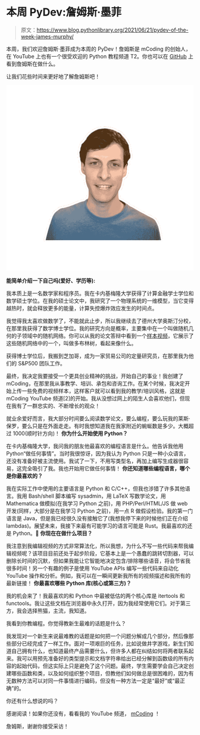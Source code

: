 # 本周 PyDev:詹姆斯·墨菲

> 原文：<https://www.blog.pythonlibrary.org/2021/06/21/pydev-of-the-week-james-murphy/>

本周，我们欢迎詹姆斯·墨菲成为本周的 PyDev！詹姆斯是 mCoding 的创始人，在 YouTube 上也有一个很受欢迎的 Python 教程频道 T2。你也可以在 [GitHub](https://github.com/mCodingLLC) 上看到詹姆斯在做什么。

让我们花些时间来更好地了解詹姆斯吧！

![](img/c5d9b9ef3e162dcf9d9f999b20fc9cfa.png)

**能简单介绍一下自己吗(爱好、学历等):**

我本质上是一名数学家和程序员。我在卡内基梅隆大学获得了计算金融学士学位和数学硕士学位。在我的硕士论文中，我研究了一个物理系统的一维模型，当它变得越热时，就会释放更多的能量，计算失控爆炸效应发生的时间点。

我觉得我太喜欢做数学了，不能就此止步，所以我继续去了德州大学奥斯汀分校，在那里我获得了数学博士学位。我的研究方向是概率，主要集中在一个叫做随机几何的子领域中的随机网络。你可以从我的论文答辩中看到一个[样本视频](https://www.youtube.com/watch?v=2gqoySrawps)，它展示了这些随机网络中的一个，叫做多布林树，看起来像什么。

获得博士学位后，我搬到芝加哥，成为一家贸易公司的定量研究员，在那里我为他们的 S&P500 团队工作。

最终，我决定我要接受一个更具创业精神的挑战，开始自己的事业！我创建了 mCoding，在那里我从事教学、培训、承包和咨询工作。在某个时候，我决定开始上传一些免费的视频样本，这样客户就可以看到我的教学/培训风格，这就是 mCoding YouTube 频道[2]的开始。我从没想过网上的陌生人会喜欢他们，但现在我有了一群忠实的、不断增长的观众！

就业余爱好而言，我大部分时间要么阅读数学论文，要么编程，要么玩我的莱斯·保罗，要么只是在外面走走。有时我想知道我在我家附近的蜿蜒数是多少。大概超过 1000(顺时针方向)！ **你为什么开始使用 Python？**

在卡内基梅隆大学，我问我的朋友他最喜欢的编程语言是什么。他告诉我他用 Python“做任何事情”。当时我很惊讶，因为我认为 Python 只是一种小众语言，还没有准备好被主流使用。我试了一下，不用写类型名，再加上编写生成器很容易，这完全吸引了我。我也开始用它做任何事情！ **你还知道哪些编程语言，哪个是你最喜欢的？**

我在实际工作中使用的主要语言是 Python 和 C/C++，但我也涉猎了许多其他语言。我用 Bash/shell 脚本编写 sysadmin，用 LaTeX 写数学论文，用 Mathematica 做模拟(在我学习 Python 之前)，用 PHP/Perl/HTML/JS 做 web 开发(同样，大部分是在我学习 Python 之前)，用一点 R 做假设检验。我的第一门语言是 Java，但是我已经很久没有接触它了(我想我停下来的时候他们正在介绍 lambdas)。展望未来，我接下来最有可能学习的语言可能是 Rust。我最喜欢的还是 Python。🙂 **你现在在做什么项目？**

我注意到我编辑视频的方式非常算法化，所以我想，为什么不写一些代码来帮我编辑视频呢？该项目目前还处于起步阶段，它基本上是一个愚蠢的跳转切割器，可以删除长时间的沉默，但如果我能让它智能地决定包含/排除哪些语音，将会节省我很多时间！另一个有趣的例子是使用 YouTube APIs 编写一些代码来自动化 YouTube 操作和分析。例如，我可以在一瞬间更新我所有的视频描述和我所有的最新链接！ **你最喜欢哪些 Python 库(核心或第三方)？**

我的机会来了！我最喜欢的和 Python 中最被低估的两个核心库是 itertools 和 functools。我让这些文档在浏览器中永久打开，因为我经常使用它们。对于第三方，我会选择熊猫，主流，我知道。

我看到你教编程。你觉得教新生最难的话题是什么？

我发现对一个新生来说最难教的话题是如何把一个问题分解成几个部分，然后像那些部分已经完成了一样工作。面对一项艰巨的任务，比如说做井字游戏，新生们知道自己拥有什么，也知道最终产品需要什么，但许多人都在纠结如何将两者联系起来。我可以用预先准备好的类型提示和文档字符串给出已经分解到函数级的所有内容的起始代码，但这实际上只是避免了这个问题。最终，学生需要学会自己决定创建哪些函数和类，以及如何组织整个项目，但教他们如何做总是很困难的，因为有无数种方法可以对同一件事情进行编码，但没有一种方法一定是“最好”或“最正确”的。

你还有什么想说的吗？

感谢阅读！如果你还没有，看看我的 YouTube 频道， [mCoding](https://youtube.com/mCodingWithJamesMurphy) ！

詹姆斯，谢谢你接受采访！